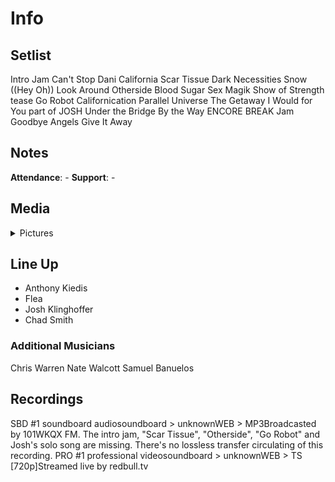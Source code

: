 # Info

## Setlist

Intro Jam
Can't Stop
Dani California
Scar Tissue
Dark Necessities
Snow ((Hey Oh))
Look Around
Otherside
Blood Sugar Sex Magik
Show of Strength tease
Go Robot
Californication
Parallel Universe
The Getaway
I Would for You part of JOSH
Under the Bridge
By the Way
ENCORE BREAK
Jam
Goodbye Angels
Give It Away

## Notes

**Attendance**: -
**Support**: -

## Media 

<details>
  <summary>Pictures</summary>
  <!--<img alt="Setlist" title="Setlist" src="_.jpg" height="200" />
  <img alt="Clipping" title="Clipping" src="_.jpg" height="200" />
  <img alt="Flyer" title="Flyer" src="_.jpg" height="200" />-->
</details>

## Line Up

* Anthony Kiedis
* Flea
* Josh Klinghoffer
* Chad Smith

### Additional Musicians

Chris Warren  Nate Walcott  Samuel Banuelos

## Recordings

SBD #1
soundboard audiosoundboard > unknownWEB > MP3Broadcasted by 101WKQX FM. The intro jam, "Scar Tissue", "Otherside", "Go Robot" and Josh's solo song are missing. There's no lossless transfer circulating of this recording.  PRO #1
professional videosoundboard > unknownWEB > TS [720p]Streamed live by redbull.tv
